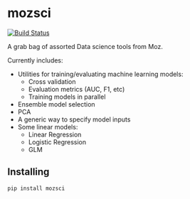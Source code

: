 mozsci
======

[![Build Status](https://api.travis-ci.org/seomoz/mozsci.png)](https://api.travis-ci.org/seomoz/mozsci.png)

A grab bag of assorted Data science tools from Moz.

Currently includes:

* Utilities for training/evaluating machine learning models:
    * Cross validation
    * Evaluation metrics (AUC, F1, etc)
    * Training models in parallel
* Ensemble model selection
* PCA
* A generic way to specify model inputs
* Some linear models:
    * Linear Regression
    * Logistic Regression
    * GLM

## Installing

```
pip install mozsci
```

